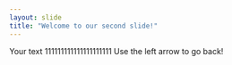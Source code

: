 ```yaml
---
layout: slide
title: "Welcome to our second slide!"
---
```

Your text 111111111111111111111
Use the left arrow to go back!
